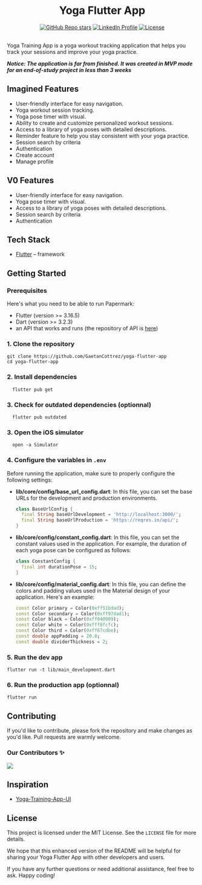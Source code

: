 <div>
  <h1 align="center">Yoga Flutter App</h1>

<div align="center">
  <a href="https://github.com/GaetanCottrez/yoga-flutter-app/stargazers"><img alt="GitHub Repo stars" src="https://img.shields.io/github/stars/GaetanCottrez/yoga-flutter-app"></a>
  <a href="https://www.linkedin.com/in/gaetan-cottrez/"><img alt="LinkedIn Profile" src="https://img.shields.io/badge/LinkedIn-0077B5?logo=linkedin&logoColor=white"></a>
  <a href="https://github.com/GaetanCottrez/yoga-flutter-app/blob/master/LICENSE.md"><img alt="License" src="https://img.shields.io/badge/License-MIT-yellow.svg"></a>
</div>

<br/>

Yoga Training App is a yoga workout tracking application that helps you track your sessions and
improve your yoga practice.

<i><b>Notice: The application is far from finished. It was created in MVP mode for an end-of-study
project in less than 3 weeks</b></i>

## Imagined Features

- User-friendly interface for easy navigation.
- Yoga workout session tracking.
- Yoga pose timer with visual.
- Ability to create and customize personalized workout sessions.
- Access to a library of yoga poses with detailed descriptions.
- Reminder feature to help you stay consistent with your yoga practice.
- Session search by criteria
- Authentication
- Create account
- Manage profile

## V0 Features

- User-friendly interface for easy navigation.
- Yoga pose timer with visual.
- Access to a library of yoga poses with detailed descriptions.
- Session search by criteria
- Authentication

## Tech Stack

- [Flutter](https://flutter.dev) – framework

## Getting Started

### Prerequisites

Here's what you need to be able to run Papermark:

- Flutter (version >= 3.16.5)
- Dart (version >= 3.2.3)
- an API that works and runs (the repository of API is [here](https://github.com/AnhVaccari/yoga))

### 1. Clone the repository

```shell
git clone https://github.com/GaetanCottrez/yoga-flutter-app
cd yoga-flutter-app
```

### 2. Install dependencies

```shell
  flutter pub get
```

### 3. Check for outdated dependencies (optionnal)

```shell
  flutter pub outdated
```

### 3. Open the iOS simulator

```shell
  open -a Simulator
```

### 4. Configure the variables in `.env`

Before running the application, make sure to properly configure the following settings:

- **lib/core/config/base_url_config.dart**: In this file, you can set the base URLs for the
  development and production environments.

  ```dart
  class BaseUrlConfig {
    final String baseUrlDevelopment = 'http://localhost:3000/';
    final String baseUrlProduction = 'https://reqres.in/api/';
  }
  ```

- **lib/core/config/constant_config.dart**: In this file, you can set the constant values used in
  the application. For example, the duration of each yoga pose can be configured as follows:

  ```dart
  class ConstantConfig {
    final int durationPose = 15;
  }
  ```

- **lib/core/config/material_config.dart**: In this file, you can define the colors and padding
  values used in the Material design of your application. Here's an example:

  ```dart
  const Color primary = Color(0xff51bdad);
  const Color secondary = Color(0xff97dad1);
  const Color black = Color(0xff040909);
  const Color white = Color(0xfff8fcfc);
  const Color third = Color(0xff67cdbe);
  const double appPadding = 20.0;
  const double dividerThickness = 2;
  ```

### 5. Run the dev app

```shell
flutter run -t lib/main_development.dart
```

### 6. Run the production app (optionnal)

```shell
flutter run
```

## Contributing

If you'd like to contribute, please fork the repository and make changes as you'd like. Pull
requests are warmly welcome.

### Our Contributors ✨

<a href="https://github.com/GaetanCottrez/yoga-flutter-app/graphs/contributors">
  <img src="https://contrib.rocks/image?repo=GaetanCottrez/yoga-flutter-app" />
</a>

## Inspiration

- [Yoga-Training-App-UI](https://github.com/SayujSujeev/Yoga-Training-App-UI)

## License

This project is licensed under the MIT License. See the `LICENSE` file for more details.

We hope that this enhanced version of the README will be helpful for sharing your Yoga Flutter App
with other developers and users.

If you have any further questions or need additional assistance, feel free to ask. Happy coding!
</div>
